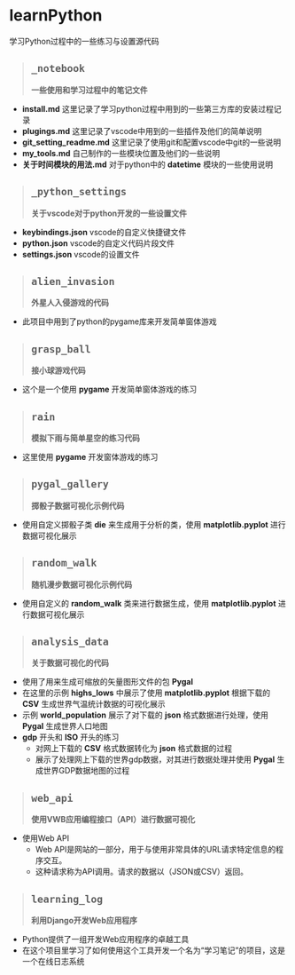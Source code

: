 # learnPython

学习Python过程中的一些练习与设置源代码

> ## `_notebook`
> **一些使用和学习过程中的笔记文件**
* **install.md** 这里记录了学习python过程中用到的一些第三方库的安装过程记录
* **plugings.md** 这里记录了vscode中用到的一些插件及他们的简单说明
* **git_setting_readme.md** 这里记录了使用git和配置vscode中git的一些说明
* **my_tools.md** 自己制作的一些模块位置及他们的一些说明
* **关于时间模块的用法.md** 对于python中的 **datetime** 模块的一些使用说明

> ## `_python_settings`
> **关于vscode对于python开发的一些设置文件**
* **keybindings.json** vscode的自定义快捷键文件
* **python.json** vscode的自定义代码片段文件
* **settings.json** vscode的设置文件

> ## `alien_invasion`
> **外星人入侵游戏的代码**
* 此项目中用到了python的pygame库来开发简单窗体游戏

> ## `grasp_ball`
> **接小球游戏代码**
* 这个是一个使用 **pygame** 开发简单窗体游戏的练习

> ## `rain`
> **模拟下雨与简单星空的练习代码**
* 这里使用 **pygame** 开发窗体游戏的练习

> ## `pygal_gallery`
> **掷骰子数据可视化示例代码**
* 使用自定义掷骰子类 **die** 来生成用于分析的类，使用 **matplotlib.pyplot** 进行数据可视化展示

> ## `random_walk`
> **随机漫步数据可视化示例代码**
* 使用自定义的 **random_walk** 类来进行数据生成，使用 **matplotlib.pyplot** 进行数据可视化展示

> ## `analysis_data`
> **关于数据可视化的代码**
* 使用了用来生成可缩放的矢量图形文件的包 **Pygal**
* 在这里的示例 **highs_lows** 中展示了使用 **matplotlib.pyplot** 根据下载的 **CSV** 生成世界气温统计数据的可视化展示
* 示例 **world_population** 展示了对下载的 **json** 格式数据进行处理，使用 **Pygal** 生成世界人口地图
* **gdp** 开头和 **ISO** 开头的练习
  * 对网上下载的 **CSV** 格式数据转化为 **json** 格式数据的过程
  * 展示了处理网上下载的世界gdp数据，对其进行数据处理并使用 **Pygal** 生成世界GDP数据地图的过程

> ## `web_api`
> **使用VWB应用编程接口（API）进行数据可视化**
* 使用Web API
  * Web API是网站的一部分，用于与使用非常具体的URL请求特定信息的程序交互。
  * 这种请求称为API调用。请求的数据以（JSON或CSV）返回。

> ## `learning_log`
> **利用Django开发Web应用程序**
* Python提供了一组开发Web应用程序的卓越工具
* 在这个项目里学习了如何使用这个工具开发一个名为“学习笔记”的项目，这是一个在线日志系统
